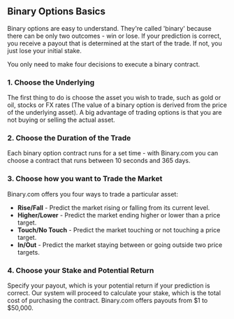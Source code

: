 ## Binary Options Basics

Binary options are easy to understand. They're called 'binary' because there can be only two outcomes - win or lose. If your prediction is correct, you receive a payout that is determined at the start of the trade. If not, you just lose your initial stake.

You only need to make four decisions to execute a binary contract.

### 1. Choose the Underlying

The first thing to do is choose the asset you wish to trade, such as gold or oil, stocks or FX rates (The value of a binary option is derived from the price of the underlying asset). A big advantage of trading options is that you are not buying or selling the actual asset.

### 2. Choose the Duration of the Trade

Each binary option contract runs for a set time - with Binary.com you can choose a contract that runs between 10 seconds and 365 days.

### 3. Choose how you want to Trade the Market

Binary.com offers you four ways to trade a particular asset:

- **Rise/Fall** - Predict the market rising or falling from its current level.
- **Higher/Lower** - Predict the market ending higher or lower than a price target.
- **Touch/No Touch** - Predict the market touching or not touching a price target.
- **In/Out** - Predict the market staying between or going outside two price targets.

### 4. Choose your Stake and Potential Return

Specify your payout, which is your potential return if your prediction is correct. Our system will proceed to calculate your stake, which is the total cost of purchasing the contract. Binary.com offers payouts from $1 to $50,000.

